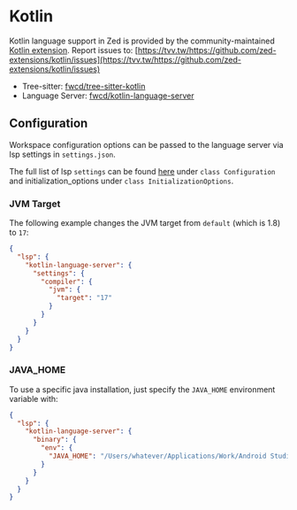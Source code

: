 # Kotlin

Kotlin language support in Zed is provided by the community-maintained [Kotlin extension](https://tvv.tw/https://github.com/zed-extensions/kotlin).
Report issues to: [https://tvv.tw/https://github.com/zed-extensions/kotlin/issues](https://tvv.tw/https://github.com/zed-extensions/kotlin/issues)

- Tree-sitter: [fwcd/tree-sitter-kotlin](https://tvv.tw/https://github.com/fwcd/tree-sitter-kotlin)
- Language Server: [fwcd/kotlin-language-server](https://tvv.tw/https://github.com/fwcd/kotlin-language-server)

## Configuration

Workspace configuration options can be passed to the language server via lsp
settings in `settings.json`.

The full list of lsp `settings` can be found
[here](https://tvv.tw/https://github.com/fwcd/kotlin-language-server/blob/main/server/src/main/kotlin/org/javacs/kt/Configuration.kt)
under `class Configuration` and initialization_options under `class InitializationOptions`.

### JVM Target

The following example changes the JVM target from `default` (which is 1.8) to
`17`:

```json
{
  "lsp": {
    "kotlin-language-server": {
      "settings": {
        "compiler": {
          "jvm": {
            "target": "17"
          }
        }
      }
    }
  }
}
```

### JAVA_HOME

To use a specific java installation, just specify the `JAVA_HOME` environment variable with:

```json
{
  "lsp": {
    "kotlin-language-server": {
      "binary": {
        "env": {
          "JAVA_HOME": "/Users/whatever/Applications/Work/Android Studio.app/Contents/jbr/Contents/Home"
        }
      }
    }
  }
}
```
